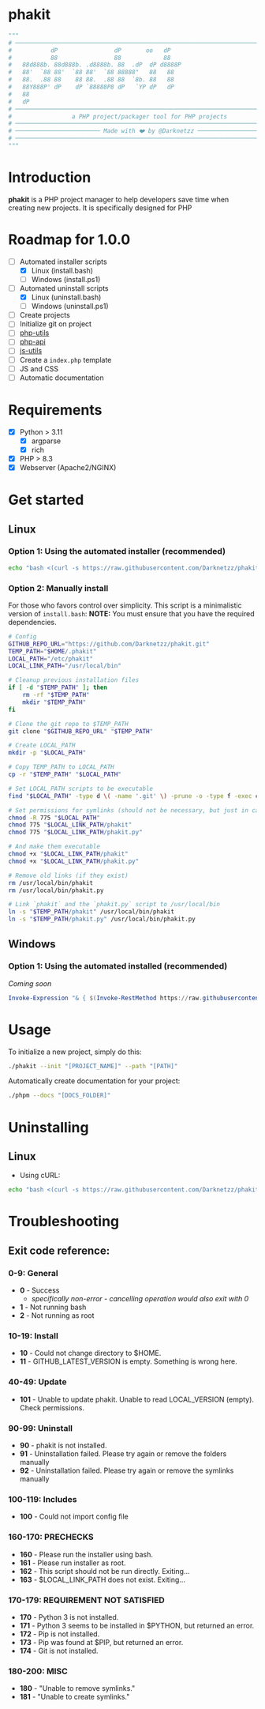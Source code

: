 # phakit

```python
"""
# ──────────────────────────────────────────────────────────────────────────────#
#           dP                dP       oo   dP                                  #
#           88                88            88                                  #
#   88d888b. 88d888b. .d8888b. 88  .dP  dP d8888P                               #
#   88'  `88 88'  `88 88'  `88 88888"   88   88                                 #
#   88.  .88 88    88 88.  .88 88  `8b. 88   88                                 #
#   88Y888P' dP    dP `88888P8 dP   `YP dP   dP                                 #
#   88                                                                          #
#   dP                                                                          #
# ───────────────────────────────────────────────────────────────────────────── #
#                 a PHP project/packager tool for PHP projects                  #
# ───────────────────────────────────────────────────────────────────────────── #
# ──────────────────────── Made with ❤️ by @Darknetzz ──────────────────────── #
# ───────────────────────────────────────────────────────────────────────────── #
"""
```

# Introduction
**phakit** is a PHP project manager to help developers save time when creating new projects.
It is specifically designed for PHP

# Roadmap for 1.0.0
- [ ] Automated installer scripts
    - [x] Linux (install.bash)
    - [ ] Windows (install.ps1)
- [ ] Automated uninstall scripts
    - [x] Linux (uninstall.bash)
    - [ ] Windows (uninstall.ps1)
- [ ] Create projects
- [ ] Initialize git on project
- [ ] [php-utils](https://github.com/Darknetzz/php-utils)
- [ ] [php-api](https://github.com/Darknetzz/php-api)
- [ ] [js-utils](https://github.com/Darknetzz/js-utils)
- [ ] Create a `index.php` template
- [ ] JS and CSS
- [ ] Automatic documentation

# Requirements
- [x] Python > 3.11
    - [x] argparse
    - [x] rich
- [x] PHP > 8.3
- [x] Webserver (Apache2/NGINX)

# Get started

## Linux

### Option 1: Using the automated installer (recommended)

```bash
echo "bash <(curl -s https://raw.githubusercontent.com/Darknetzz/phakit/main/linux/install.bash)" | sudo su -
```


### Option 2: Manually install
For those who favors control over simplicity. This script is a minimalistic version of `install.bash`:
**NOTE:** You must ensure that you have the required dependencies.
```bash
# Config
GITHUB_REPO_URL="https://github.com/Darknetzz/phakit.git"
TEMP_PATH="$HOME/.phakit"
LOCAL_PATH="/etc/phakit"
LOCAL_LINK_PATH="/usr/local/bin"

# Cleanup previous installation files
if [ -d "$TEMP_PATH" ]; then
    rm -rf "$TEMP_PATH"
    mkdir "$TEMP_PATH"
fi

# Clone the git repo to $TEMP_PATH
git clone "$GITHUB_REPO_URL" "$TEMP_PATH"

# Create LOCAL_PATH
mkdir -p "$LOCAL_PATH"

# Copy TEMP_PATH to LOCAL_PATH
cp -r "$TEMP_PATH" "$LOCAL_PATH"

# Set LOCAL_PATH scripts to be executable
find "$LOCAL_PATH" -type d \( -name '.git' \) -prune -o -type f -exec chmod +x {} \;

# Set permissions for symlinks (should not be necessary, but just in case)
chmod -R 775 "$LOCAL_PATH"
chmod 775 "$LOCAL_LINK_PATH/phakit"
chmod 775 "$LOCAL_LINK_PATH/phakit.py"

# And make them executable
chmod +x "$LOCAL_LINK_PATH/phakit"
chmod +x "$LOCAL_LINK_PATH/phakit.py"

# Remove old links (if they exist)
rm /usr/local/bin/phakit
rm /usr/local/bin/phakit.py

# Link `phakit` and the `phakit.py` script to /usr/local/bin
ln -s "$TEMP_PATH/phakit" /usr/local/bin/phakit
ln -s "$TEMP_PATH/phakit.py" /usr/local/bin/phakit.py
```

## Windows

### Option 1: Using the automated installed (recommended)
*Coming soon*
```powershell
Invoke-Expression "& { $(Invoke-RestMethod https://raw.githubusercontent.com/Darknetzz/phakit/main/install.ps1) }"
```

# Usage
To initialize a new project, simply do this:
```bash
./phakit --init "[PROJECT_NAME]" --path "[PATH]"
```

Automatically create documentation for your project:
```bash
./phpm --docs "[DOCS_FOLDER]"
```

# Uninstalling

## Linux

* Using cURL:
```bash
echo "bash <(curl -s https://raw.githubusercontent.com/Darknetzz/phakit/main/linux/uninstall.bash)" | sudo su -
```

# Troubleshooting
## Exit code reference: 

### 0-9: General
* **0** - Success
    * *specifically non-error - cancelling operation would also exit with 0*
* **1** - Not running bash
* **2** - Not running as root

### 10-19: Install
* **10** - Could not change directory to $HOME.
* **11** - GITHUB_LATEST_VERSION is empty. Something is wrong here.

### 40-49: Update
* **101** - Unable to update phakit. Unable to read LOCAL_VERSION (empty). Check permissions.

### 90-99: Uninstall
* **90** - phakit is not installed.
* **91** - Uninstallation failed. Please try again or remove the folders manually
* **92** - Uninstallation failed. Please try again or remove the symlinks manually

### 100-119: Includes
* **100** - Could not import config file

### 160-170: PRECHECKS
* **160** - Please run the installer using bash.
* **161** - Please run installer as root.
* **162** - This script should not be run directly. Exiting...
* **163** - $LOCAL_LINK_PATH does not exist. Exiting...

### 170-179: REQUIREMENT NOT SATISFIED
* **170** - Python 3 is not installed.
* **171** - Python 3 seems to be installed in $PYTHON, but returned an error.
* **172** - Pip is not installed.
* **173** - Pip was found at $PIP, but returned an error.
* **174** - Git is not installed.

### 180-200: MISC
* **180** - "Unable to remove symlinks."
* **181** - "Unable to create symlinks."
